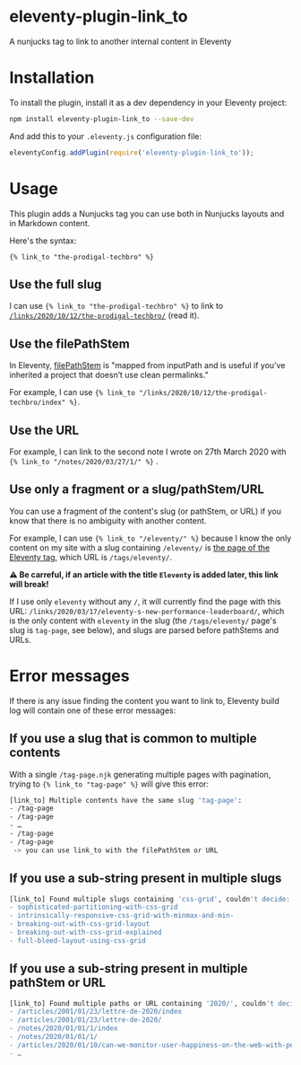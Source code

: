 # eleventy-plugin-link_to

A nunjucks tag to link to another internal content in Eleventy

# Installation

To install the plugin, install it as a dev dependency in your Eleventy project:

```bash
npm install eleventy-plugin-link_to --save-dev
```

And add this to your `.eleventy.js` configuration file:

```javascript
eleventyConfig.addPlugin(require('eleventy-plugin-link_to'));
```

# Usage

This plugin adds a Nunjucks tag you can use both in Nunjucks layouts and in Markdown content.

Here's the syntax:

```nunjucks
{% link_to "the-prodigal-techbro" %}
```

## Use the full slug

I can use `{% link_to "the-prodigal-techbro" %}` to link to [`/links/2020/10/12/the-prodigal-techbro/`](https://nicolas-hoizey.com/links/2020/10/12/the-prodigal-techbro/) (read it).

## Use the filePathStem

In Eleventy, [filePathStem](https://www.11ty.dev/docs/data-eleventy-supplied/#filepathstem) is "mapped from inputPath and is useful if you’ve inherited a project that doesn’t use clean permalinks."

For example, I can use `{% link_to "/links/2020/10/12/the-prodigal-techbro/index" %}`.

## Use the URL

For example, I can link to the second note I wrote on 27th March 2020 with `{% link_to "/notes/2020/03/27/1/" %}` .

## Use only a fragment or a slug/pathStem/URL

You can use a fragment of the content's slug (or pathStem, or URL) if you know that there is no ambiguity with another content.

For example, I can use `{% link_to "/eleventy/" %}` because I know the only content on my site with a slug containing `/eleventy/` is [the page of the Eleventy tag](https://nicolas-hoizey.com/tags/eleventy/), which URL is `/tags/eleventy/`.

**⚠ Be carreful, if an article with the title `Eleventy` is added later, this link will break!**

If I use only `eleventy` without any `/`, it will currently find the page with this URL: `/links/2020/03/17/eleventy-s-new-performance-leaderboard/`, which is the only content with `eleventy` in the slug (the `/tags/eleventy/` page's slug is `tag-page`, see below), and slugs are parsed before pathStems and URLs.

# Error messages

If there is any issue finding the content you want to link to, Eleventy build log will contain one of these error messages:

## If you use a slug that is common to multiple contents

With a single `/tag-page.njk` generating multiple pages with pagination, trying to `{% link_to "tag-page" %}` will give this error:

```bash
[link_to] Multiple contents have the same slug 'tag-page':
- /tag-page
- /tag-page
- …
- /tag-page
- /tag-page
 -> you can use link_to with the filePathStem or URL
```

## If you use a sub-string present in multiple slugs

```bash
[link_to] Found multiple slugs containing 'css-grid', couldn't decide:
- sophisticated-partitioning-with-css-grid
- intrinsically-responsive-css-grid-with-minmax-and-min-
- breaking-out-with-css-grid-layout
- breaking-out-with-css-grid-explained
- full-bleed-layout-using-css-grid
```

## If you use a sub-string present in multiple pathStem or URL

```bash
[link_to] Found multiple paths or URL containing '2020/', couldn't decide:
- /articles/2001/01/23/lettre-de-2020/index
- /articles/2001/01/23/lettre-de-2020/
- /notes/2020/01/01/1/index
- /notes/2020/01/01/1/
- /articles/2020/01/10/can-we-monitor-user-happiness-on-the-web-with-performance-tools/index
- …
```
